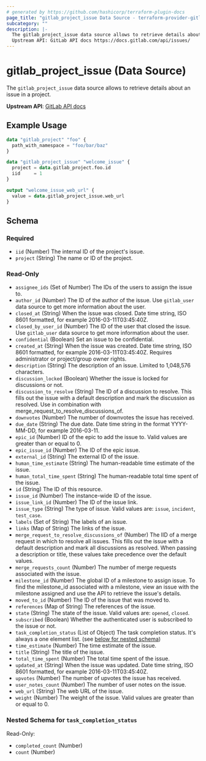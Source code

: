```yaml
---
# generated by https://github.com/hashicorp/terraform-plugin-docs
page_title: "gitlab_project_issue Data Source - terraform-provider-gitlab"
subcategory: ""
description: |-
  The gitlab_project_issue data source allows to retrieve details about an issue in a project.
  Upstream API: GitLab API docs https://docs.gitlab.com/api/issues/
---
```


# gitlab_project_issue (Data Source)

The `gitlab_project_issue` data source allows to retrieve details about an issue in a project.

**Upstream API**: [GitLab API docs](https://docs.gitlab.com/api/issues/)

## Example Usage

```terraform
data "gitlab_project" "foo" {
  path_with_namespace = "foo/bar/baz"
}

data "gitlab_project_issue" "welcome_issue" {
  project = data.gitlab_project.foo.id
  iid     = 1
}

output "welcome_issue_web_url" {
  value = data.gitlab_project_issue.web_url
}
```

<!-- schema generated by tfplugindocs -->
## Schema

### Required

- `iid` (Number) The internal ID of the project's issue.
- `project` (String) The name or ID of the project.

### Read-Only

- `assignee_ids` (Set of Number) The IDs of the users to assign the issue to.
- `author_id` (Number) The ID of the author of the issue. Use `gitlab_user` data source to get more information about the user.
- `closed_at` (String) When the issue was closed. Date time string, ISO 8601 formatted, for example 2016-03-11T03:45:40Z.
- `closed_by_user_id` (Number) The ID of the user that closed the issue. Use `gitlab_user` data source to get more information about the user.
- `confidential` (Boolean) Set an issue to be confidential.
- `created_at` (String) When the issue was created. Date time string, ISO 8601 formatted, for example 2016-03-11T03:45:40Z. Requires administrator or project/group owner rights.
- `description` (String) The description of an issue. Limited to 1,048,576 characters.
- `discussion_locked` (Boolean) Whether the issue is locked for discussions or not.
- `discussion_to_resolve` (String) The ID of a discussion to resolve. This fills out the issue with a default description and mark the discussion as resolved. Use in combination with merge_request_to_resolve_discussions_of.
- `downvotes` (Number) The number of downvotes the issue has received.
- `due_date` (String) The due date. Date time string in the format YYYY-MM-DD, for example 2016-03-11.
- `epic_id` (Number) ID of the epic to add the issue to. Valid values are greater than or equal to 0.
- `epic_issue_id` (Number) The ID of the epic issue.
- `external_id` (String) The external ID of the issue.
- `human_time_estimate` (String) The human-readable time estimate of the issue.
- `human_total_time_spent` (String) The human-readable total time spent of the issue.
- `id` (String) The ID of this resource.
- `issue_id` (Number) The instance-wide ID of the issue.
- `issue_link_id` (Number) The ID of the issue link.
- `issue_type` (String) The type of issue. Valid values are: `issue`, `incident`, `test_case`.
- `labels` (Set of String) The labels of an issue.
- `links` (Map of String) The links of the issue.
- `merge_request_to_resolve_discussions_of` (Number) The IID of a merge request in which to resolve all issues. This fills out the issue with a default description and mark all discussions as resolved. When passing a description or title, these values take precedence over the default values.
- `merge_requests_count` (Number) The number of merge requests associated with the issue.
- `milestone_id` (Number) The global ID of a milestone to assign issue. To find the milestone_id associated with a milestone, view an issue with the milestone assigned and use the API to retrieve the issue's details.
- `moved_to_id` (Number) The ID of the issue that was moved to.
- `references` (Map of String) The references of the issue.
- `state` (String) The state of the issue. Valid values are: `opened`, `closed`.
- `subscribed` (Boolean) Whether the authenticated user is subscribed to the issue or not.
- `task_completion_status` (List of Object) The task completion status. It's always a one element list. (see [below for nested schema](#nestedatt--task_completion_status))
- `time_estimate` (Number) The time estimate of the issue.
- `title` (String) The title of the issue.
- `total_time_spent` (Number) The total time spent of the issue.
- `updated_at` (String) When the issue was updated. Date time string, ISO 8601 formatted, for example 2016-03-11T03:45:40Z.
- `upvotes` (Number) The number of upvotes the issue has received.
- `user_notes_count` (Number) The number of user notes on the issue.
- `web_url` (String) The web URL of the issue.
- `weight` (Number) The weight of the issue. Valid values are greater than or equal to 0.

<a id="nestedatt--task_completion_status"></a>
### Nested Schema for `task_completion_status`

Read-Only:

- `completed_count` (Number)
- `count` (Number)
